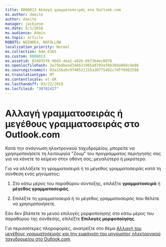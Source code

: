 ```yaml
---
title: 8000013 Αλλαγή γραμματοσειράς στο Outlook.com
ms.author: daeite
author: daeite
manager: jackiesm
ms.date: 5/1/2018
ms.audience: Admin
ms.topic: article
ROBOTS: NOINDEX, NOFOLLOW
localization_priority: Normal
ms.collection: Adm_O365
ms.custom: 8000013
ms.assetid: 824035f6-90d3-4ea2-a92b-6b73b4ec0076
ms.openlocfilehash: 3a75bdbeed346621965e8703af6630da069c4e06
ms.sourcegitcommit: 03a156a9c9740521155a30775492c7dff0982588
ms.translationtype: MT
ms.contentlocale: el-GR
ms.lasthandoff: 03/22/2019
ms.locfileid: "30782417"
---
```

# <a name="change-font-or-font-size-in-outlookcom"></a>Αλλαγή γραμματοσειράς ή μεγέθους γραμματοσειράς στο Outlook.com

Κατά την ανάγνωση ηλεκτρονικού ταχυδρομείου, μπορείτε να χρησιμοποιήσετε τη λειτουργία "Ζουμ" του προγράμματος περιήγησής σας για να κάνετε το κείμενο στην οθόνη σας, μεγαλύτερο ή μικρότερο.
  
Για να αλλάξετε τη γραμματοσειρά ή το μέγεθος γραμματοσειράς κατά τη σύνθεση ενός μηνύματος:
  
1. Στο κάτω μέρος του παραθύρου σύνταξης, επιλέξτε **γραμματοσειρά** ή **μέγεθος γραμματοσειράς**.
    
2. Επιλέξτε τη γραμματοσειρά ή το μέγεθος γραμματοσειράς που θέλετε να χρησιμοποιήσετε.
    
Εάν δεν βλέπετε το μενού επιλογές μορφοποίησης στο κάτω μέρος του παραθύρου της σύνθεσης, επιλέξτε **Επιλογές μορφοποίησης**.
  
Για περισσότερες πληροφορίες, ανατρέξτε στο θέμα [Αλλαγή του μεγέθους γραμματοσειράς και την εμφάνιση του μηνύματος ηλεκτρονικού ταχυδρομείου στο Outlook.com](https://go.microsoft.com/fwlink/p/?linkid=873130).
  

